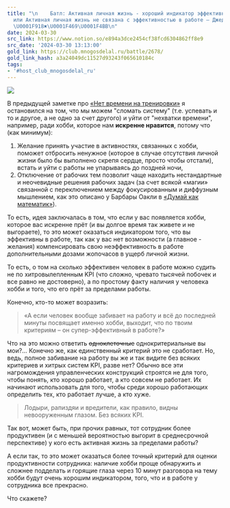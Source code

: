 ```yaml
---
title: "\n    Батл: Активная личная жизнь - хороший индикатор эффективности в работе
  или Активная личная жизнь не связана с эффективностью в работе — Джедайский Клуб
  \U0001F918✖️\U0001F469‍\U0001F4BB‍\n"
date: 2024-03-30
src_link: https://www.notion.so/e894a3dce2454cf38fcd6304862ff8e9
src_date: '2024-03-30 13:13:00'
gold_link: https://club.mnogosdelal.ru/battle/2678/
gold_link_hash: a3a24049dc11527d93243f065610184c
tags:
- '#host_club_mnogosdelal_ru'
---
```



![](https://i.club.mnogosdelal.ru/b7dd4151571a2a2485b432af97d7517012a08fa5610e99da8d9e42e38c1c0d62.png)


В предыдущей заметке про [«Нет времени на тренировки»](https://club.mnogosdelal.ru/post/2674/) я остановился на том, что мы можем "сломать систему" (т.е. успевать и то и другое, а не одно за счет другого) и уйти от "нехватки времени", например, ради хобби, которое нам **искренне нравится**, потому что (как минимум):


1. Желание принять участие в активностях, связанных с хобби, поможет отбросить ненужное (которое в случае отсутствия личной жизни было бы выполнено скрепя сердце, просто чтобы отстали), встать и уйти с работы не упарываясь до поздней ночи,
2. Отключение от рабочих тем позволит чаще находить нестандартные и неочевидные решения рабочих задач (за счет всякой «магии» связанной с переключением между фокусированным и диффузным мышлением, как это описано у Барбары Оакли в [«Думай как математик»](https://links.mnogosdelal.ru/books/BarbaraOakley)).


То есть, идея заключалась в том, что если у вас появляется хобби, которое вас искренне прёт (и вы долгое время так живете и не выгораете), то это может оказаться индикатором того, что вы эффективны в работе, так как у вас нет возможности (а главное - желания) компенсировать свою неэффективность в работе дополнительными дозами жопочасов в ущерб личной жизни.


То есть, о том на сколько эффективен человек в работе можно судить не по хитровылепленным KPI (что сложно, чревато тысячей побочек и все равно не достоверно), а по простому факту наличия у человека хобби и того, что его прёт за пределами работы.


Конечно, кто-то может возразить:



> «А если человек вообще забивает на работу и всё до последней минуты посвящает именно хобби, выходит, что по твоим критериям – он супер-эффективный в работе?»


Что на это можно ответить ~~одноклеточные~~ однокритериальные вы мои?… Конечно же, как единственный критерий это не сработает. Но, ведь, полное забивание на работу вы же и так видите без всяких критериев и хитрых систем KPI, разве нет? Обычно все эти нагромождения управленческих конструкций строятся не для того, чтобы понять, кто хорошо работает, а кто совсем не работает. Их начинают использовать для того, чтобы среди хорошо работающих определить тех, кто работает лучше, а кто хуже.



> Лодыри, рапиздяи и вредители, как правило, видны невооруженным глазом. Без всяких KPI.


Так вот, может быть, при прочих равных, тот сотрудник более продуктивен (и с меньшей вероятностью выгорит в среднесрочной перспективе) у кого есть активная жизнь за пределами работы?


А если так, то это может оказаться более точный критерий для оценки продуктивности сотрудника: наличие хобби проще обнаружить и сложнее подделать и горящие глаза через 10 минут разговора на тему хобби будут очень хорошим индикатором, того, что и в работе у сотрудника все прекрасно.


Что скажете?